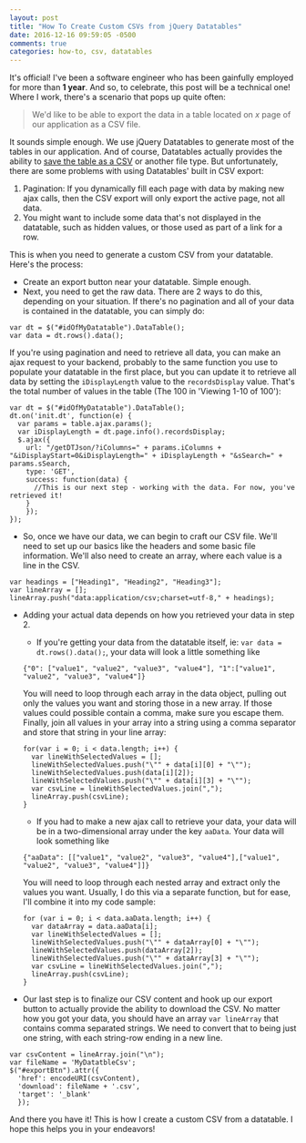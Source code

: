```yaml
---
layout: post
title: "How To Create Custom CSVs from jQuery Datatables"
date: 2016-12-16 09:59:05 -0500
comments: true
categories: how-to, csv, datatables
---
```

It's official! I've been a software engineer who has been gainfully employed for more than __1 year__. And so, to celebrate, this post will be a technical one! Where I work, there's a scenario that pops up quite often:

> We'd like to be able to export the data in a table located on _x_ page of our application as a CSV file.

It sounds simple enough. We use jQuery Datatables to generate most of the tables in our application. And of course, Datatables actually provides the ability to [save the table as a CSV](https://datatables.net/reference/button/csv) or another file type. But unfortunately, there are some problems with using Datatables' built in CSV export:
1. Pagination: If you dynamically fill each page with data by making new ajax calls, then the CSV export will only export the active page, not all data.
2. You might want to include some data that's not displayed in the datatable, such as hidden values, or those used as part of a link for a row.

This is when you need to generate a custom CSV from your datatable. Here's the process:

* Create an export button near your datatable. Simple enough.
* Next, you need to get the raw data. There are 2 ways to do this, depending on your situation. If there's no pagination and all of your data is contained in the datatable, you can simply do:

```
var dt = $("#idOfMyDatatable").DataTable();
var data = dt.rows().data();
```
If you're using pagination and need to retrieve all data, you can make an ajax request to your backend, probably to the same function you use to populate your datatable in the first place, but you can update it to retrieve all data by setting the `iDisplayLength` value to the `recordsDisplay` value. That's the total number of values in the table (The 100 in 'Viewing 1-10 of 100'):

```
var dt = $("#idOfMyDatatable").DataTable();
dt.on('init.dt', function(e) {
  var params = table.ajax.params();
  var iDisplayLength = dt.page.info().recordsDisplay;
  $.ajax({
    url: "/getDTJson/?iColumns=" + params.iColumns + "&iDisplayStart=0&iDisplayLength=" + iDisplayLength + "&sSearch=" + params.sSearch,
    type: 'GET',
    success: function(data) {
      //This is our next step - working with the data. For now, you've retrieved it!
    }
    });
});
```

* So, once we have our data, we can begin to craft our CSV file. We'll need to set up our basics like the headers and some basic file information. We'll also need to create an array, where each value is a line in the CSV.

```
var headings = ["Heading1", "Heading2", "Heading3"];
var lineArray = [];
lineArray.push("data:application/csv;charset=utf-8," + headings);
```

* Adding your actual data depends on how you retrieved your data in step 2.
  * If you're getting your data from the datatable itself, ie: `var data = dt.rows().data();`, your data will look a little something like

  ```
  {"0": ["value1", "value2", "value3", "value4"], "1":["value1", "value2", "value3", "value4"]}
  ```
  You will need to loop through each array in the data object, pulling out only the values you want and storing those in a new array. If those values could possible contain a comma, make sure you escape them. Finally, join all values in your array into a string using a comma separator and store that string in your line array:

  ```
  for(var i = 0; i < data.length; i++) {
    var lineWithSelectedValues = [];
    lineWithSelectedValues.push("\"" + data[i][0] + "\"");
    lineWithSelectedValues.push(data[i][2]);
    lineWithSelectedValues.push("\"" + data[i][3] + "\"");
    var csvLine = lineWithSelectedValues.join(",");
    lineArray.push(csvLine);
  }
  ```
    * If you had to make a new ajax call to retrieve your data, your data will be in a two-dimensional array under the key `aaData`. Your data will look something like
    ```
    {"aaData": [["value1", "value2", "value3", "value4"],["value1", "value2", "value3", "value4"]]}
    ```
    You will need to loop through each nested array and extract only the values you want. Usually, I do this via a separate function, but for ease, I'll combine it into my code sample:

    ```
    for (var i = 0; i < data.aaData.length; i++) {
      var dataArray = data.aaData[i];
      var lineWithSelectedValues = [];
      lineWithSelectedValues.push("\"" + dataArray[0] + "\"");
      lineWithSelectedValues.push(dataArray[2]);
      lineWithSelectedValues.push("\"" + dataArray[3] + "\"");
      var csvLine = lineWithSelectedValues.join(",");
      lineArray.push(csvLine);
    }
    ```

* Our last step is to finalize our CSV content and hook up our export button to actually provide the ability to download the CSV. No matter how you got your data, you should have an array `var lineArray` that contains comma separated strings. We need to convert that to being just one string, with each string-row ending in a new line.

```
var csvContent = lineArray.join("\n");
var fileName = 'MyDatatbleCsv';
$("#exportBtn").attr({
  'href': encodeURI(csvContent),
  'download': fileName + '.csv',
  'target': '_blank'
  });
```
And there you have it! This is how I create a custom CSV from a datatable. I hope this helps you in your endeavors!
